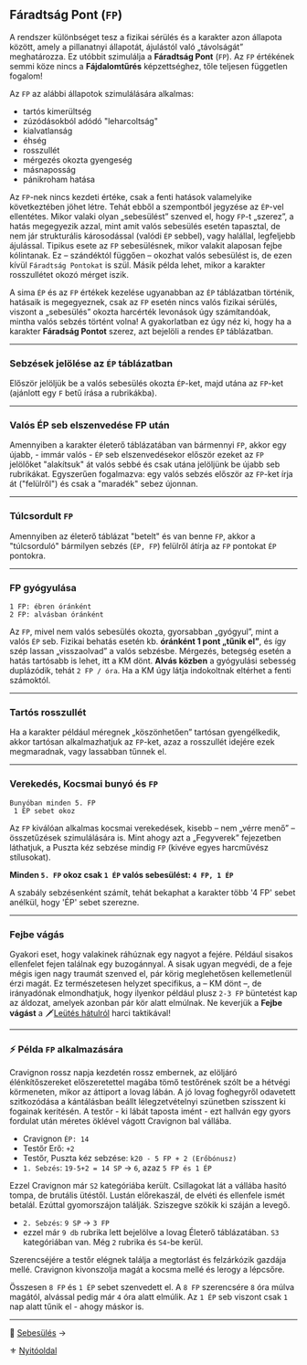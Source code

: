 ## Fáradtság Pont (`FP`)

A rendszer különbséget tesz a fizikai sérülés és a karakter azon állapota között, amely a pillanatnyi állapotát, ájulástól való „távolságát” meghatározza. Ez utóbbit szimulálja a **Fáradtság Pont** (`FP`). Az `FP` értékének semmi köze nincs a **Fájdalomtűrés** képzettséghez, tőle teljesen független fogalom!

Az `FP` az alábbi állapotok szimulálására alkalmas:
- tartós kimerültség
- zúzódásokból adódó "leharcoltság"
- kialvatlanság
- éhség
- rosszullét
- mérgezés okozta gyengeség
- másnaposság
- pánikroham hatása

Az `FP`-nek nincs kezdeti értéke, csak a fenti hatások valamelyike következtében jöhet létre. Tehát ebből a szempontból jegyzése az `ÉP`-vel ellentétes. Mikor valaki olyan „sebesülést” szenved el, hogy `FP`-t „szerez”, a hatás megegyezik azzal, mint amit valós sebesülés esetén tapasztal, de nem jár strukturális károsodással (valódi `ÉP` sebbel), vagy halállal, legfeljebb ájulással. Tipikus esete az `FP` sebesülésnek, mikor valakit alaposan fejbe kólintanak. Ez – szándéktól függően – okozhat valós sebesülést is, de ezen kívül `Fáradtság Pontokat` is szül. Másik példa lehet, mikor a karakter rosszullétet okozó mérget iszik.

A sima `ÉP` és az `FP` értékek kezelése ugyanabban az `ÉP` táblázatban történik, hatásaik is megegyeznek, csak az `FP` esetén nincs valós fizikai sérülés, viszont a „sebesülés” okozta harcérték levonások úgy számítandóak, mintha valós sebzés történt volna! A gyakorlatban ez úgy néz ki, hogy ha a karakter **Fáradság Pontot** szerez, azt bejelöli a rendes `ÉP` táblázatban.

---
### Sebzések jelölése az `ÉP` táblázatban

Először jelöljük be a valós sebesülés okozta `ÉP`-ket, majd utána az `FP`-ket (ajánlott egy `F` betű írása a rubrikákba).

---
### Valós ÉP seb elszenvedése FP után

Amennyiben a karakter életerő táblázatában van bármennyi `FP`, akkor egy újabb, - immár valós - `ÉP` seb elszenvedésekor először ezeket az `FP` jelölőket "alakítsuk" át valós sebbé és csak utána jelöljünk be újabb seb rubrikákat. Egyszerűen fogalmazva: egy valós sebzés először az `FP`-ket írja át ("felülről") és csak a "maradék" sebez újonnan.

---
### Túlcsordult `FP`

Amennyiben az életerő táblázat "betelt" és van benne `FP`, akkor a "túlcsorduló" bármilyen sebzés (`ÉP, FP`) felülről átírja az `FP` pontokat `ÉP` pontokra.

---
### FP gyógyulása

```
1 FP: ébren óránként
2 FP: alvásban óránként
```

Az `FP`, mivel nem valós sebesülés okozta, gyorsabban „gyógyul”, mint a valós `ÉP` seb. Fizikai behatás esetén kb. **óránként 1 pont „tűnik el”**, és így szép lassan „visszaolvad” a valós sebzésbe. Mérgezés, betegség esetén a hatás tartósabb is lehet, itt a KM dönt. **Alvás közben** a gyógyulási sebesség duplázódik, tehát `2 FP / óra`. Ha a KM úgy látja indokoltnak eltérhet a fenti számoktól.

---
### Tartós rosszullét

Ha a karakter például méregnek „köszönhetően” tartósan gyengélkedik, akkor tartósan alkalmazhatjuk az `FP`-ket, azaz a rosszullét idejére ezek megmaradnak, vagy lassabban tűnnek el.

---
### Verekedés, Kocsmai bunyó és `FP`

```
Bunyóban minden 5. FP
 1 ÉP sebet okoz
```

Az `FP` kiválóan alkalmas kocsmai verekedések, kisebb – nem „vérre menő” – összetűzések szimulálására is. Mint ahogy azt a „Fegyverek” fejezetben láthatjuk, a Puszta kéz sebzése mindig `FP` (kivéve egyes harcművész stílusokat).

**Minden `5. FP` okoz csak `1 ÉP` valós sebesülést: `4 FP, 1 ÉP`**

A szabály sebzésenként számít, tehát bekaphat a karakter több '4 FP' sebet anélkül, hogy 'ÉP' sebet szerezne.

---
### Fejbe vágás

Gyakori eset, hogy valakinek ráhúznak egy nagyot a fejére. Például sisakos ellenfelet fejen találnak egy buzogánnyal. A sisak ugyan megvédi, de a feje mégis igen nagy traumát szenved el, pár körig meglehetősen kellemetlenül érzi magát. Ez természetesen helyzet specifikus, a – KM dönt –, de irányadónak elmondhatjuk, hogy ilyenkor például plusz `2-3 FP` büntetést kap az áldozat, amelyek azonban pár kör alatt elmúlnak. Ne keverjük a **Fejbe vágást** a 🗡️[Leütés hátulról](066_05_altalanos_manoverek.md#leütés-hátulról) harci taktikával!

---
### ⚡ Példa `FP` alkalmazására

Cravignon rossz napja kezdetén rossz embernek, az elöljáró élénkítőszereket előszeretettel magába tömő testőrének szólt be a hétvégi körmeneten, mikor az áttiport a lovag lábán. A jó lovag foghegyről odavetett szitkozódása a kántálásban beállt lélegzetvételnyi szünetben szisszent ki fogainak keritésén. A testőr - ki lábát taposta imént - ezt hallván egy gyors fordulat után méretes öklével vágott Cravignon bal vállába.

- Cravignon `ÉP: 14`
- Testőr Erő: `+2`
- Testőr, Puszta kéz sebzése: `k20 - 5 FP + 2 (Erőbónusz)`
- `1. Sebzés`: `19-5+2 = 14 SP` → `6`, azaz `5 FP és 1 ÉP`

Ezzel Cravignon már `S2` kategóriába került. Csillagokat lát a vállába hasító tompa, de brutális ütéstől. Lustán előrekaszál, de elvéti és ellenfele ismét betalál. Ezúttal gyomorszájon találják. Sziszegve szökik ki száján a levegő.

- `2. Sebzés`: `9 SP` → `3 FP`
- ezzel már `9 db` rubrika lett bejelölve a lovag Életerő táblázatában. `S3` kategóriában van. Még `2` rubrika és `S4`-be kerül.

Szerencséjére a testőr elégnek találja a megtorlást és felzárkózik gazdája mellé. Cravignon kivonszolja magát a kocsma mellé és lerogy a lépcsőre.

Összesen `8 FP` és `1 ÉP` sebet szenvedett el. A `8 FP` szerencsére `8` óra múlva magától, alvással pedig már `4` óra alatt elmúlik. Az `1 ÉP` seb viszont csak `1` nap alatt tűnik el - ahogy máskor is.

---

🔗 [Sebesülés](061_03_sebesules.md) →

⚜️ [Nyitóoldal](start.md#6-harcrendszer-%EF%B8%8F)
